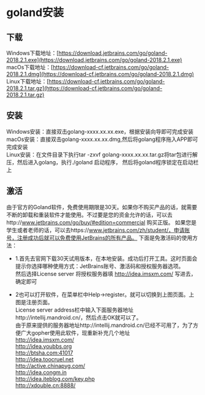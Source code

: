 # goland安装

## 下载
Windows下载地址：[https://download.jetbrains.com/go/goland-2018.2.1.exe](https://download.jetbrains.com/go/goland-2018.2.1.exe)<br>
macOs下载地址：[https://download-cf.jetbrains.com/go/goland-2018.2.1.dmg](https://download-cf.jetbrains.com/go/goland-2018.2.1.dmg)<br>
Linux下载地址：[https://download-cf.jetbrains.com/go/goland-2018.2.1.tar.gz](https://download-cf.jetbrains.com/go/goland-2018.2.1.tar.gz)<br>

## 安装
Windows安装：直接双击golang-xxxx.xx.xx.exe，根据安装向导即可完成安装<br>
macOs安装：直接双击golang-xxxx.xx.xx.dmg,然后将golang程序拖入APP即可完成安装<br>
Linux安装：在文件目录下执行tar -zxvf golang-xxxx.xx.xx.tar.gz将tar包进行解压，然后进入golang，执行./goland 启动程序，
然后将goland程序锁定在启动栏上

## 激活
由于官方的Goland软件，免费使用期限是30天。如果你不购买产品的话，就需要不断的卸载和重装软件才能使用。不过要是您的资金允许的话，可以去http://www.jetbrains.com/go/buy/#edition=commercial 购买正版。 如果您是学生或者老师的话，可以去https://www.jetbrains.com/zh/student/，申请账号，注册成功后就可以免费使用JetBrains的所有产品。 下面是免激活码的使用方法：<br>
- 1.首先去官网下载30天试用版本，在本地安装。成功后打开工具。这时页面会提示你选择哪种使用方式：JetBrains账号、激活码和授权服务器选项。   <br>
然后选择License server 将授权服务器填 http://idea.imsxm.com/ 写进去，确定即可<br>

- 2也可以打开软件，在菜单栏中Help->register。就可以切换到上图页面。上图是注册页面。<br>
License server address栏中输入下面服务器地址http://intellij.mandroid.cn/，然后点击OK就可以了。<br>
由于原来提供的服务器地址http://intellij.mandroid.cn/已经不可用了，为了方便广大gopher使用此软件，现重新补充几个地址<br>
http://idea.imsxm.com/<br>
http://idea.youbbs.org<br>
http://btsha.com:41017<br>
http://idea.toocruel.net<br>
http://active.chinapyg.com/<br>
http://idea.congm.in<br>
http://idea.iteblog.com/key.php<br>
http://xdouble.cn:8888/<br>
